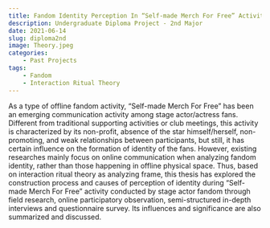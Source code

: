 ```yaml
---
title: Fandom Identity Perception In “Self-made Merch For Free” Activity
description: Undergraduate Diploma Project - 2nd Major
date: 2021-06-14
slug: diploma2nd
image: Theory.jpeg
categories:
    - Past Projects
tags:
    - Fandom
    - Interaction Ritual Theory
---
```


As a type of offline fandom activity, “Self-made Merch For Free” has been an emerging communication activity among stage actor/actress fans. Different from traditional supporting activities or club meetings, this activity is characterized by its non-profit, absence of the star himself/herself, non-promoting, and weak relationships between participants, but still, it has certain influence on the formation of identity of the fans. However, existing researches mainly focus on online communication when analyzing fandom identity, rather than those happening in offline physical space. Thus, based on interaction ritual theory as analyzing frame, this thesis has explored the construction process and causes of perception of identity during “Self-made Merch For Free” activity conducted by stage actor fandom through field research, online participatory observation, semi-structured in-depth interviews and questionnaire survey. Its influences and significance are also summarized and discussed.

